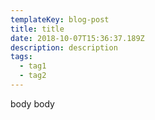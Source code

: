 ```yaml
---
templateKey: blog-post
title: title
date: 2018-10-07T15:36:37.189Z
description: description
tags:
  - tag1
  - tag2
---
```

body body
